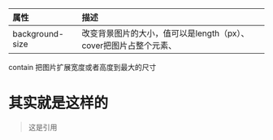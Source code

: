  | 属性 | 描述 |
  | :-------- | :-----|
  | background-size | 改变背景图片的大小，值可以是length（px）、cover把图片占整个元素、
  contain 把图片扩展宽度或者高度到最大的尺寸
  # 其实就是这样的
  >这是引用

